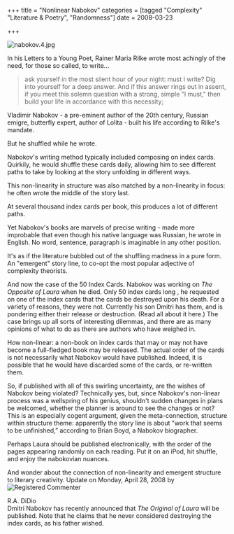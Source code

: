 +++
title = "Nonlinear Nabokov"
categories = [tagged "Complexity"  "Literature & Poetry", "Randomness"]
date = 2008-03-23


+++


<img alt="nabokov.4.jpg" src="https://www.fractalog.com/jpg/nabokov.4.jpg" />


 
In his Letters to a Young Poet, Rainer Maria Rilke wrote most achingly of the need, for those so called, to write...
 
<blockquote> 
ask yourself in the most silent hour of your night:  must I write?  Dig into yourself for a deep answer.  And if this answer rings out in assent, if you meet this solemn question with a strong, simple &quot;I must,&quot; then build your life in accordance with this necessity; 
 </blockquote>
 
Vladimir Nabokov - a pre-eminent author of the 20th century, Russian emigre, butterfly expert, author of Lolita - built his life according to Rilke's mandate.
 
But he shuffled while he wrote.
 
Nabokov's writing method typically included composing on index cards. Quirkily, he would shuffle these cards daily, allowing him to see different paths to take by looking at the story unfolding in different ways.
 
This non-linearity in structure was also matched by a non-linearity in focus: he often wrote the middle of the story last.
 
At several thousand index cards per book, this produces a lot of different paths.
 
Yet Nabokov's books are marvels of precise writing - made more improbable that even though his native language was Russian, he wrote in English. No word, sentence, paragraph is imaginable in any other position.
 
It's as if the literature bubbled out of the shuffling madness in a pure form. An &quot;emergent&quot; story line, to co-opt the most popular adjective of complexity theorists.
 
And now the case of the 50 Index Cards. Nabokov was working on <em>The Opposite of Laura</em> when he died.  Only 50 index cards long , he requested on one of the index cards that the cards be destroyed upon his death. For a variety of reasons, they were not. Currently his son Dmitri has them, and is pondering either their release or destruction. (Read all about it here.) The case brings up all sorts of interesting dilemmas, and there are as many opinions of what to do as there are authors who have weighed in.
 
How non-linear: a non-book on index cards that may or may not have become a full-fledged book may be released. The actual order of the cards is not necessarily what Nabokov would have published. Indeed, it is possible that he would have discarded some of the cards, or re-written them.
 
So, if published with all of this swirling uncertainty, are the wishes of Nabokov being violated? Technically yes, but, since Nabokov's non-linear process was a wellspring of his genius, shouldn't sudden changes in plans be welcomed, whether the planner is around to see the changes or not? This is an especially cogent argument, given the meta-connection, structure within structure theme: apparently the story line is about &quot;work that seems to be unfinished,&rdquo; according to Brian Boyd, a Nabokov biographer.
 
Perhaps Laura should be published electronically, with the order of the pages appearing randomly on each reading. Put it on an iPod, hit shuffle, and enjoy the nabokovian nuances.
 
And wonder about the  connection of non-linearity and emergent structure to  literary creativity.
                                Update on Monday, April 28, 2008 by              <img title="Registered Commenter" alt="Registered Commenter" class="inline-icon" rel="blk_ko_18" src="https://www.fractalog.com/png/transparent.png" style="background:transparent url(/universal/images/core-resources/icons/blk_ko_18/user-registered.png) top left no-repeat;"/>

R.A. DiDio                      
Dmitri Nabokov has recently announced that <em>The Original of Laura</em> will be published. Note that he claims that he never considered destroying the index cards, as his father wished.

